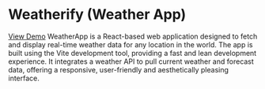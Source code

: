 # Weatherify (Weather App)

<a href="https://www.youtube.com/watch?v=r4bw6uGxC4Y">View Demo</a>
WeatherApp is a React-based web application designed to fetch and display real-time weather data for any location in the world. The app is built using the Vite development tool, providing a fast and lean development experience. It integrates a weather API to pull current weather and forecast data, offering a responsive, user-friendly and aesthetically pleasing interface.
